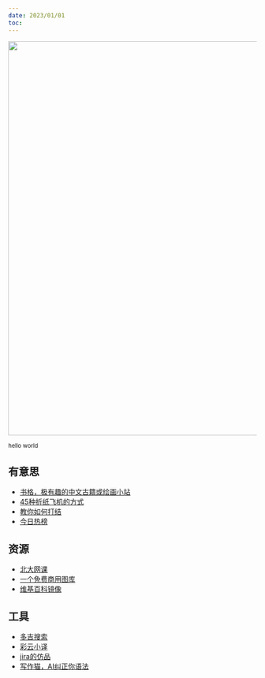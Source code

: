 ```yaml
---
date: 2023/01/01
toc:
---
```


<img src="https://gw.alipayobjects.com/zos/k/bi/139.jpg" width="800" slot="toc" />

<small>hello world</small>

## 有意思
- [书格，极有趣的中文古籍或绘画小站](https://new.shuge.org/)
- [45种折纸飞机的方式](https://www.foldnfly.com/#/1-1-1-1-1-1-1-1-2)
- [教你如何打结](https://www.animatedknots.com/complete-knot-list)
- [今日热榜](https://tophub.today/)

## 资源
- [北大网课](https://lib-pku.github.io/)
- [一个免费商用图库](https://taken.photos/)
- [维基百科镜像](https://ipfs.io/ipfs/QmXoypizjW3WknFiJnKLwHCnL72vedxjQkDDP1mXWo6uco/wiki/)

## 工具
- [多吉搜索](https://www.dogedoge.com/)
- [彩云小译](https://chrome.google.com/webstore/detail/lingocloud-web-translatio/jmpepeebcbihafjjadogphmbgiffiajh)
- [jira的仿品](https://tara.ai/)
- [写作猫，AI纠正你语法](https://xiezuocat.com/)
